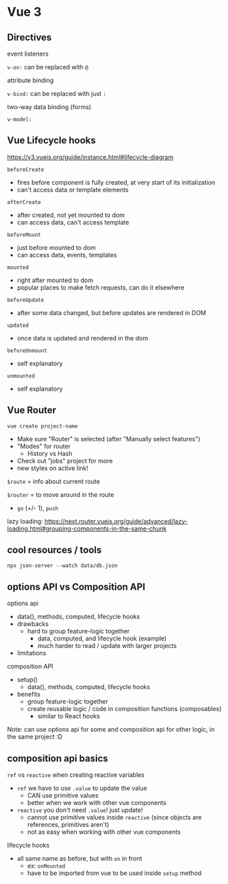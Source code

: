 # Vue 3

## Directives

event listeners

`v-on:` can be replaced with `@`

attribute binding

`v-bind:` can be replaced with just `:`

two-way data binding (forms)

`v-model:`

## Vue Lifecycle hooks

https://v3.vuejs.org/guide/instance.html#lifecycle-diagram

`beforeCreate`

-   fires before component is fully created, at very start of its initialization
-   can't access data or template elements

`afterCreate`

-   after created, not yet mounted to dom
-   can access data, can't access template

`beforeMount`

-   just before mounted to dom
-   can access data, events, templates

`mounted`

-   right after mounted to dom
-   popular places to make fetch requests, can do it elsewhere

`beforeUpdate`

-   after some data changed, but before updates are rendered in DOM

`updated`

-   once data is updated and rendered in the dom

`beforeUnmount`

-   self explanatory

`unmounted`

-   self explanatory

## Vue Router

`vue create project-name`

-   Make sure "Router" is selected (after "Manually select features")
-   "Modes" for router
    -   History vs Hash
-   Check out "jobs" project for more
-   new styles on active link!

`$route` = info about current route

`$router` = to move around in the route

-   `go` (+/- 1), `push`

lazy loading: https://next.router.vuejs.org/guide/advanced/lazy-loading.html#grouping-components-in-the-same-chunk

## cool resources / tools

`npx json-server --watch data/db.json`

## options API vs Composition API

options api

-   data(), methods, computed, lifecycle hooks
-   drawbacks
    -   hard to group feature-logic together
        -   data, computed, and lifecycle hook (example)
        -   much harder to read / update with larger projects
-   limitations

composition API

-   setup()
    -   data(), methods, computed, lifecycle hooks
-   benefits
    -   group feature-logic together
    -   create reusable logic / code in composition functions (composables)
        -   similar to React hooks

Note: can use options api for some and composition api for other logic, in the same project :D

## composition api basics

`ref` vs `reactive` when creating reactive variables

-   `ref` we have to use `.value` to update the value
    -   CAN use primitive values
    -   better when we work with other vue components
-   `reactive` you don't need `.value`! just update!
    -   cannot use primitive values inside `reactive` (since objects are references, primitives aren't)
    -   not as easy when working with other vue components

lifecycle hooks

-   all same name as before, but with `on` in front
    -   ex: `onMounted`
    -   have to be imported from vue to be used inside `setup` method
